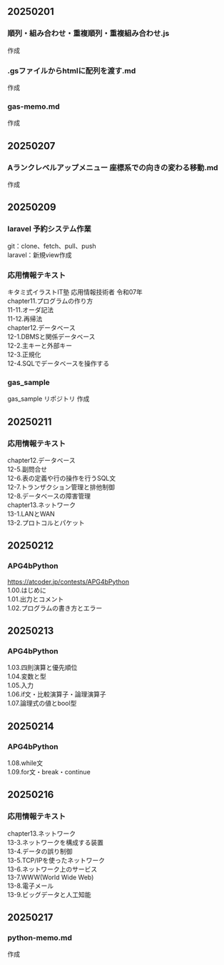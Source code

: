 ## 20250201
### 順列・組み合わせ・重複順列・重複組み合わせ.js
作成
### .gsファイルからhtmlに配列を渡す.md
作成  
### gas-memo.md
作成  

## 20250207
### Aランクレベルアップメニュー 座標系での向きの変わる移動.md
作成  

## 20250209
### laravel 予約システム作業
git：clone、fetch、pull、push  
laravel：新規view作成

### 応用情報テキスト
キタミ式イラストIT塾 応用情報技術者 令和07年  
chapter11.プログラムの作り方  
11-11.オーダ記法  
11-12.再帰法  
chapter12.データベース  
12-1.DBMSと関係データベース  
12-2.主キーと外部キー  
12-3.正規化  
12-4.SQLでデータベースを操作する  

### gas_sample
gas_sample リポジトリ 作成  

## 20250211
### 応用情報テキスト
chapter12.データベース  
12-5.副問合せ  
12-6.表の定義や行の操作を行うSQL文  
12-7.トランザクション管理と排他制御  
12-8.データベースの障害管理  
chapter13.ネットワーク  
13-1.LANとWAN  
13-2.プロトコルとパケット  

## 20250212
### APG4bPython
https://atcoder.jp/contests/APG4bPython  
1.00.はじめに  
1.01.出力とコメント  
1.02.プログラムの書き方とエラー  

## 20250213
### APG4bPython
1.03.四則演算と優先順位  
1.04.変数と型  
1.05.入力  
1.06.if文・比較演算子・論理演算子  
1.07.論理式の値とbool型  

## 20250214
### APG4bPython
1.08.while文  
1.09.for文・break・continue  

## 20250216
### 応用情報テキスト
chapter13.ネットワーク  
13-3.ネットワークを構成する装置  
13-4.データの誤り制御  
13-5.TCP/IPを使ったネットワーク  
13-6.ネットワーク上のサービス  
13-7.WWW(World Wide Web)  
13-8.電子メール  
13-9.ビッグデータと人工知能  

## 20250217
### python-memo.md
作成  